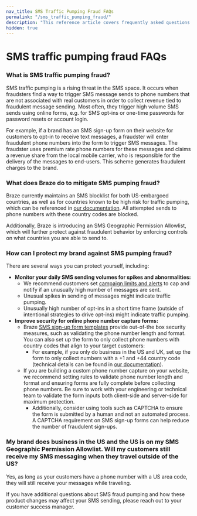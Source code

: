 ```yaml
---
nav_title: SMS Traffic Pumping Fraud FAQs
permalink: "/sms_traffic_pumping_fraud/"
description: "This reference article covers frequently asked questions for SMS traffic pumping fraud."
hidden: true
---
```


# SMS traffic pumping fraud FAQs 

### What is SMS traffic pumping fraud? 

SMS traffic pumping is a rising threat in the SMS space. It occurs when fraudsters find a way to trigger SMS message sends to phone numbers that are not associated with real customers in order to collect revenue tied to fraudulent message sending. Most often, they trigger high volume SMS sends using online forms, e.g. for SMS opt-ins or one-time passwords for password resets or account login.  

For example, if a brand has an SMS sign-up form on their website for customers to opt-in to receive text messages, a fraudster will enter fraudulent phone numbers into the form to trigger SMS messages. The fraudster uses premium rate phone numbers for these messages and claims a revenue share from the local mobile carrier, who is responsible for the delivery of the messages to end-users. This scheme generates fraudulent charges to the brand. 

### What does Braze do to mitigate SMS pumping fraud?

Braze currently maintains an SMS blocklist for both US-embargoed countries, as well as for countries known to be high risk for traffic pumping, which can be referenced in [our documentation]({{site.baseurl}}/sms_country_blocklist). All attempted sends to phone numbers with these country codes are blocked.

Additionally, Braze is introducing an SMS Geographic Permission Allowlist, which will further protect against fraudulent behavior by enforcing controls on what countries you are able to send to.

### How can I protect my brand against SMS pumping fraud? 

There are several ways you can protect yourself, including: 
- **Monitor your daily SMS sending volumes for spikes and abnormalities:**
    - We recommend customers set [campaign limits and alerts]({{site.baseurl}}/user_guide/engagement_tools/campaigns/managing_campaigns/campaign_alerts/) to cap and notify if an unusually high number of messages are sent.
    - Unusual spikes in sending of messages might indicate traffic pumping.
    - Unusually high number of opt-ins in a short time frame (outside of intentional strategies to drive opt-ins) might indicate traffic pumping.
- **Improve security for online phone number capture forms:**
    - Braze [SMS sign-up form templates]({{site.baseurl}}/user_guide/message_building_by_channel/in-app_messages/drag_and_drop/templates/phone_number_capture) provide out-of-the box security measures, such as validating the phone number length and format. You can also set up the form to only collect phone numbers with country codes that align to your target customers:
        - For example, if you only do business in the US and UK, set up the form to only collect numbers with a +1 and +44 country code (technical details can be found in [our documentation]({{site.baseurl}}/user_guide/message_building_by_channel/in-app_messages/drag_and_drop/templates/phone_number_capture/#step-2-customize-your-phone-number-input-component)).
    - If you are building a custom phone number capture on your website, we recommend setting rules to validate phone number length and format and ensuring forms are fully complete before collecting phone numbers. Be sure to work with your engineering or technical team to validate the form inputs both client-side and server-side for maximum protection.
        - Additionally, consider using tools such as CAPTCHA to ensure the form is submitted by a human and not an automated process. A CAPTCHA requirement on SMS sign-up forms can help reduce the number of fraudulent sign-ups.

### My brand does business in the US and the US is on my SMS Geographic Permission Allowlist. Will my customers still receive my SMS messaging when they travel outside of the US? 

Yes, as long as your customers have a phone number with a US area code, they will still receive your messages while traveling. 

If you have additional questions about SMS fraud pumping and how these product changes may affect your SMS sending, please reach out to your customer success manager. 
